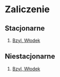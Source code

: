 # Zaliczenie


## Stacjonarne

1. [Bzyl, Włodek](https://github.com/egzamin/solutions)


## Niestacjonarne

1. [Bzyl, Włodek](https://github.com/egzamin/solutions)
